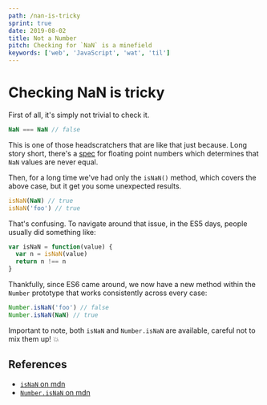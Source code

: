 ```yaml
---
path: /nan-is-tricky
sprint: true
date: 2019-08-02
title: Not a Number
pitch: Checking for `NaN` is a minefield
keywords: ['web', 'JavaScript', 'wat', 'til']
---
```


# Checking NaN is tricky

First of all, it's simply not trivial to check it.

```js
NaN === NaN // false
```

This is one of those headscratchers that are like that just because. Long story short, there's a [spec](https://en.wikipedia.org/wiki/IEEE_754) for floating point numbers which determines that `NaN` values are never equal.

Then, for a long time we've had only the `isNaN()` method, which covers the above case, but it get you some unexpected results.

```js
isNaN(NaN) // true
isNaN('foo') // true
```

That's confusing. To navigate around that issue, in the ES5 days, people usually did something like:

```js
var isNaN = function(value) {
  var n = isNaN(value)
  return n !== n
}
```

Thankfully, since ES6 came around, we now have a new method within the `Number` prototype that works consistently across every case:

```js
Number.isNaN('foo') // false
Number.isNaN(NaN) // true
```

Important to note, both `isNaN` and `Number.isNaN` are available, careful not to mix them up! <span aria-label="explosion emoji">💥</span>

## References

- [`isNaN` on mdn](https://developer.mozilla.org/en-US/docs/Web/JavaScript/Reference/Global_Objects/isNaN)
- [`Number.isNaN` on mdn](https://developer.mozilla.org/en-US/docs/Web/JavaScript/Reference/Global_Objects/Number/isNaN)
